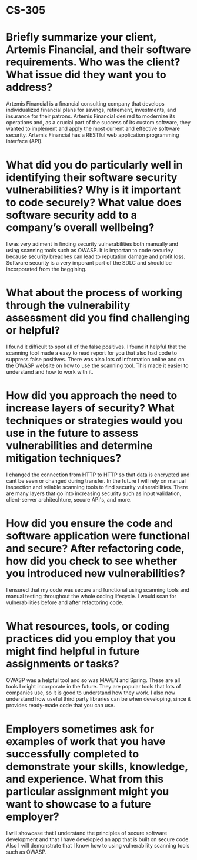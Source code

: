 # CS-305

# Briefly summarize your client, Artemis Financial, and their software requirements. Who was the client? What issue did they want you to address?

Artemis Financial is a financial consulting company that develops individualized financial plans for savings, retirement, investments, and insurance for their patrons. Artemis Financial desired to modernize its operations and, as a crucial part of the success of its custom software, they wanted to implement and apply the most current and effective software security. Artemis Financial has a RESTful web application programming interface (API).

# What did you do particularly well in identifying their software security vulnerabilities? Why is it important to code securely? What value does software security add to a company’s overall wellbeing?

I was very adiment in finding security vulnerabilities both manually and using scanning tools such as OWASP. It is importan to code securley because security breaches can lead to reputation damage and profit loss. Software security is a very imporant part of the SDLC and should be incorporated from the beggining. 

# What about the process of working through the vulnerability assessment did you find challenging or helpful?

I found it difficult to spot all of the false positives. I found it helpful that the scanning tool made a easy to read report for you that also had code to suppress false positives. There was also lots of information online and on the OWASP website on how to use the scanning tool. This made it easier to understand and how to work with it.

# How did you approach the need to increase layers of security? What techniques or strategies would you use in the future to assess vulnerabilities and determine mitigation techniques?

I changed the connection from HTTP to HTTP so that data is encrypted and cant be seen or changed during transfer. In the future I will rely on manual inspection and reliable scanning tools to find security vulnerabilities. There are many layers that go into increasing security such as input validation, client-server architechture, secure API's, and more. 

# How did you ensure the code and software application were functional and secure? After refactoring code, how did you check to see whether you introduced new vulnerabilities?

I ensured that my code was secure and functional using scanning tools and manual testing throughout the whole coding lifecycle. I would scan for vulnerabilities before and after refactoring code.

# What resources, tools, or coding practices did you employ that you might find helpful in future assignments or tasks?

OWASP was a helpful tool and so was MAVEN and Spring. These are all tools I might incorporate in the future. They are popular tools that lots of companies use, so it is good to understand how they work. I also now understand how useful third party libraries can be when developing, since it provides ready-made code that you can use. 

# Employers sometimes ask for examples of work that you have successfully completed to demonstrate your skills, knowledge, and experience. What from this particular assignment might you want to showcase to a future employer?

I will showcase that I understand the principles of secure software development and that I have developled an app that is built on secure code. Also I will demonstrate that I know how to using vulnerability scanning tools such as OWASP. 
